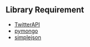 ## Library Requirement

* [TwitterAPI](https://github.com/geduldig/TwitterAPI)
* [pymongo](http://api.mongodb.org/python/current/index.html)
* [simplejson](http://simplejson.readthedocs.org/en/latest/)